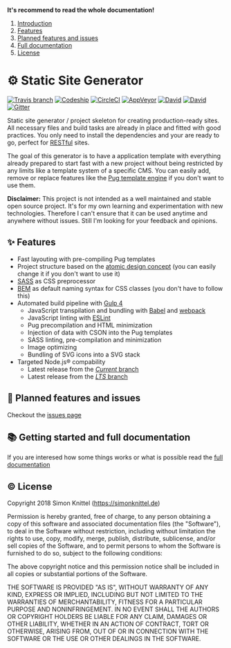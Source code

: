 **It's recommend to read the whole documentation!**

1. [Introduction](#-static-site-generator)
  1. [Features](#-features)
  2. [Planned features and issues](#-planned-features-and-issues)
  3. [Full documentation](#-getting-started-and-full-documentation)
  4. [License](#-license)


# ⚙️ Static Site Generator
[![Travis branch](https://img.shields.io/travis/simonknittel/static-site-generator/master.svg)](https://travis-ci.org/simonknittel/static-site-generator)
[![Codeship](https://img.shields.io/codeship/b608b370-b5e9-0133-659d-724fe1788ad4/master.svg)](https://app.codeship.com/projects/134192)
[![CircleCI](https://img.shields.io/circleci/project/simonknittel/static-site-generator/master.svg)](https://circleci.com/gh/simonknittel/static-site-generator/tree/master)
[![AppVeyor](https://img.shields.io/appveyor/ci/simonknittel/static-site-generator/master.svg)](https://ci.appveyor.com/project/simonknittel/static-site-generator)
[![David](https://img.shields.io/david/simonknittel/static-site-generator.svg?maxAge=2592000)](https://david-dm.org/simonknittel/static-site-generator)
[![David](https://img.shields.io/david/dev/simonknittel/static-site-generator.svg?maxAge=2592000)](https://david-dm.org/simonknittel/static-site-generator?type=dev)
[![Gitter](https://img.shields.io/gitter/room/simonknittel/static-site-generator.svg)](https://gitter.im/simonknittel/static-site-generator)

Static site generator / project skeleton for creating production-ready sites. All necessary files and build tasks are already in place and fitted with good practices. You only need to install the dependencies and your are ready to go, perfect for [RESTful](https://en.wikipedia.org/wiki/Representational_state_transfer) sites.

The goal of this generator is to have a application template with everything already prepared to start fast with a new project without being restricted by any limits like a template system of a specific CMS. You can easily add, remove or replace features like the [Pug template engine](https://pugjs.org) if you don't want to use them.

**Disclaimer:** This project is not intended as a well maintained and stable open source project. It's for my own learning and experimentation with new technologies. Therefore I can't ensure that it can be used anytime and anywhere without issues. Still I'm looking for your feedback and opinions.


## ✨ Features
* Fast layouting with pre-compiling Pug templates
* Project structure based on the [atomic design concept](http://atomicdesign.bradfrost.com) (you can easily change it if you don't want to use it)
* [SASS](http://sass-lang.com) as CSS preprocessor
* [BEM](http://getbem.com) as default naming syntax for CSS classes (you don't have to follow this)
* Automated build pipeline with [Gulp 4](http://gulpjs.com)
  + JavaScript transpilation and bundling with [Babel](https://babeljs.io) and [webpack](https://webpack.js.org)
  + JavaScript linting with [ESLint](http://eslint.org)
  + Pug precompilation and HTML minimization
  + Injection of data with CSON into the Pug templates
  + SASS linting, pre-compilation and minimization
  + Image optimizing
  + Bundling of SVG icons into a SVG stack
* Targeted Node.js&reg; compability
  + Latest release from the [_Current_ branch](https://github.com/nodejs/Release#release-schedule1)
  + Latest release from the [_LTS_ branch](https://github.com/nodejs/Release#release-schedule1)


## 🚧 Planned features and issues
Checkout the [issues page](https://github.com/simonknittel/static-site-generator/issues)


## 📚 Getting started and full documentation
If you are interesed how some things works or what is possible read the [full documentation](./docs/INDEX.md)


## ©️ License
Copyright 2018 Simon Knittel (<https://simonknittel.de>)

Permission is hereby granted, free of charge, to any person obtaining a copy of this software and associated documentation files (the "Software"), to deal in the Software without restriction, including without limitation the rights to use, copy, modify, merge, publish, distribute, sublicense, and/or sell copies of the Software, and to permit persons to whom the Software is furnished to do so, subject to the following conditions:

The above copyright notice and this permission notice shall be included in all copies or substantial portions of the Software.

THE SOFTWARE IS PROVIDED "AS IS", WITHOUT WARRANTY OF ANY KIND, EXPRESS OR IMPLIED, INCLUDING BUT NOT LIMITED TO THE WARRANTIES OF MERCHANTABILITY, FITNESS FOR A PARTICULAR PURPOSE AND NONINFRINGEMENT. IN NO EVENT SHALL THE AUTHORS OR COPYRIGHT HOLDERS BE LIABLE FOR ANY CLAIM, DAMAGES OR OTHER LIABILITY, WHETHER IN AN ACTION OF CONTRACT, TORT OR OTHERWISE, ARISING FROM, OUT OF OR IN CONNECTION WITH THE SOFTWARE OR THE USE OR OTHER DEALINGS IN THE SOFTWARE.
